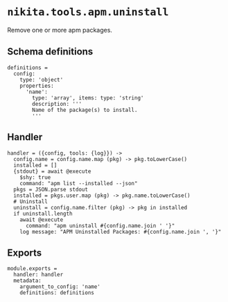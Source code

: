 
# `nikita.tools.apm.uninstall`

Remove one or more apm packages.

## Schema definitions

    definitions =
      config:
        type: 'object'
        properties:
          'name':
            type: 'array', items: type: 'string'
            description: '''
            Name of the package(s) to install.
            '''

## Handler

    handler = ({config, tools: {log}}) ->
      config.name = config.name.map (pkg) -> pkg.toLowerCase()
      installed = []
      {stdout} = await @execute
        $shy: true
        command: "apm list --installed --json"
      pkgs = JSON.parse stdout
      installed = pkgs.user.map (pkg) -> pkg.name.toLowerCase()
      # Uninstall
      uninstall = config.name.filter (pkg) -> pkg in installed
      if uninstall.length
        await @execute
          command: "apm uninstall #{config.name.join ' '}"
        log message: "APM Uninstalled Packages: #{config.name.join ', '}"

## Exports

    module.exports =
      handler: handler
      metadata:
        argument_to_config: 'name'
        definitions: definitions
